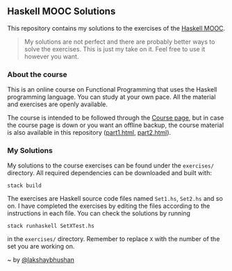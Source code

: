 ## Haskell MOOC Solutions

This repository contains my solutions to the exercises of the [Haskell MOOC](https://haskell.mooc.fi).

> My solutions are not perfect and there are probably better ways to solve the exercises. This is just my take on it. Feel free to use it however you want.

### About the course

This is an online course on Functional Programming that uses the Haskell programming language. You can study at your own pace. All the material and exercises are openly available.

The course is intended to be followed through the [Course page](https://haskell.mooc.fi), but in case the course page is down or you want an offline backup, the course material is also available in this repository ([part1.html](part1.html), [part2.html](part2.html)).

### My Solutions

My solutions to the course exercises can be found under the `exercises/` directory. All required dependencies
can be downloaded and built with:

```
stack build
```

The exercises are Haskell source code files named `Set1.hs`, `Set2.hs` and so on. I have completed the exercises by editing the files according to the instructions in each file. You can check the solutions by running

```
stack runhaskell SetXTest.hs
```

in the `exercises/` directory. Remember to replace `X` with the number of the set you are working on.

~ by [@lakshaybhushan](https://github.com/lakshaybhushan)
